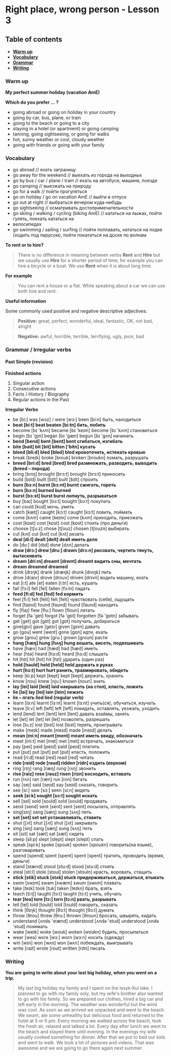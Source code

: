 # Right place, wrong person - Lesson 3



## Table of contents

- [**Warm up**](#warmup)
- [**Vocabulary**](#vocabulary)
- [**Grammar**](#grammar)
- [**Writing**](#writing)



### Warm up <a name="warmup"></a>

**My perfect summer holiday (vacation AmE)**

**Which do you prefer ... ?**

- going abroad or going on holiday in your country
- going by car, bus, plane, or train
- going to the beach or going to a city
- staying in a hotel (or apartment) or going camping
- tanning, going sightseeing, or going for walks
- hot, sunny weather or cool, cloudy weather
- going with friends or going with your family



### Vocabulary <a name="vocabulary"></a>

- go abroad // ехать заграницу
- go away for the weekend // выехать из города на выходных
- go by bus / car / plane / train // ехать на автобусе, машине, поезде
- go camping // выезжать на природу
- go for a walk // пойти прогуляться
- go on holiday / go on vacation AmE // выйти в отпуск
- go out at night // выбраться вечером куда-нибудь
- go sightseeing // осматривать достопримечательности
- go skiing / walking / cycling (biking AmE) // кататься на лыжах, пойти гулять, поехать кататься на 
- велосипедах
- go swimming / sailing / surfing // пойти поплавать, кататься на лодке (ходить под парусом), пойти покататься на доске по волнам



**To rent or to hire?**

> There is no difference in meaning between verbs **Rent** and **Hire** but we usually use **Hire** for a shorter period of time, for example you can hire a bicycle or a boat. We use **Rent** when it is about long time.

**For example**

> You can rent a house or a flat. While speaking about a car we can use both hire and rent.



**Useful information**

Some commonly used positive and negative descriptive adjectives:

> **Positive:** great, perfect, wonderful, ideal, fantastic, OK, not bad, alright

> **Negative:** awful, horrible, terrible, terrifying, ugly, poor, bad





### Grammar / Irregular verbs <a name="grammar"></a>

#### Past Simple (revision)

**Finished actions**

1. Singular action
2. Consecutive actions
3. Facts / History / Biography
4. Regular actions in the Past



**Irregular Verbs**

- be [bi:] was [wɔz] / were [wɜ:] been [bi:n] быть, находиться
- **beat [bi:t] beat beaten [bi:tn] бить, побить**
- become [bɪ 'kʌm] became [bɪ 'keɪm] become [bɪ 'kʌm] становиться
- begin [bɪ 'gɪn] began [bɪ 'gæn] begun [bɪ 'gʌn] начинать
- **bend [bend] bent [bent] bent сгибаться, изгибать**
- **bite [bait] bit [bit] bitten ['bitn] кусать**
- **bleed [bli:d] bled [bled] bled кровоточить, истекать кровью**
- break [breɪk] broke [brouk] broken [broukn] ломать, разрушать
- **breed [bri:d] bred [bred] bred размножать, разводить, выводить (breed – порода)**
- bring [brɪŋ] brought [brɔ:t] brought [brɔ:t] приносить
- build [bɪld] built [bɪlt] built [bɪlt] строить
- **burn [bɜ:n] burnt [bɜ:nt] burnt сжигать, гореть**
- **burn [bɜ:n] burned burned**
- **burst [bɜ:st] burst burst лопнуть, разрываться**
- buy [baɪ] bought [bɔ:t] bought [bɔ:t] покупать
- can could [kud] мочь, уметь
- catch [kætʃ] caught [kɔ:t] caught [kɔ:t] ловить, поймать
- come [kʌm] came [keɪm] come [kʌm] приходить, приезжать
- cost [kɒst] cost [kɒst] cost [kɒst] стоить (про деньги)
- choose [tʃu:z] chose [tʃouz] chosen [tʃouzn] выбирать
- cut [kʌt] cut [kʌt] cut [kʌt] резать
- **deal [di:l] dealt [delt] dealt иметь дело**
- do [du:] did [dɪd] done [dʌn] делать
- **draw [drɔ:] drew [dru:] drawn [drɔ:n] рисовать, чертить тянуть, вытаскивать**
- **dream [dri:m] dreamt [dremt] dreamt видить сны, мечтать**
- **dream dreamed dreamed**
- drink [drɪŋk] drank [dræŋk] drunk [drʌŋk] пить
- drive [draɪv] drove [drouv] driven [drɪvn] водить машину, ехать
- eat [i:t] ate [et] eaten [i:tn] есть, кушать
- fall [fɔ:l] fell [fel] fallen [fɔ:ln] падать
- **feed [fi:d] fed [fed] fed кормить**
- feel [fi:l] felt [felt] felt [felt] чувствовать (себя), ощущать
- find [faɪnd] found [faund] found [faund] находить
- fly [flaɪ] flew [flu:] flown [floun] летать
- forget [fə 'get] forgot [fə 'gɒt] forgotten [fə 'gɒtn] забывать
- get [get] got [gɒt] got [gɒt] получать, добираться
- give[gɪv] gave [geɪv] given [gɪvn] давать
- go [gou] went [went] gone [gɒn] идти, ехать
- grow [grou] grew [gru:] grown [groun] расти
- **hang [hæŋ] hung [hʌŋ] hung вешать, висеть, подвешивать**
- have [hæv] had [hæd] had [hæd] иметь
- hear [hɪə] heard [hɜ:d] heard [hɜ:d] слышать
- hit [hɪt] hit [hɪt] hit [hɪt] ударить (один раз)
- **hold [həuld] held [held] held держать в руках**
- **hurt [hɜ:t] hurt hurt ранить, травмировать, обидеть**
- keep [ki:p] kept [kept] kept [kept] держать, хранить
- know [nou] knew [nju:] known [noun] знать
- **lay [lei] laid [leid] laid накрывать (на стол), класть, ложить**
- **lie [lai] lay [lei] lain [lein] лежать**
- **lie – лгать lied lied (regular verb)**
- learn [lɜ:n] learnt [lɜ:nt] learnt [lɜ:nt] учить(ся), обучаться, изучать
- leave [li:v] left [left] left [left] покидать, оставлять, уезжать, уходить
- lend [lend] lent [lent] lent [lent] давать взаймы, занять
- let [let] let [let] let [let] позволять, разрешать
- lose [lu:z] lost [lɒst] lost [lɒst] терять, проигрывать
- make [meɪk] made [meɪd] made [meɪd] делать
- **mean [mi:n] meant [ment] meant иметь ввиду, обозначать**
- meet [mi:t] met [met] met [met] встречать, знакомиться
- pay [peɪ] paid [peɪd] paid [peɪd] платить
- put [put] put [put] put [put] класть, положить
- read [ri:d] read [red] read [red] читать
- **ride [raid] rode [rəud] ridden [ridn] ездить (верхом)**
- ring [rɪŋ] rang [ræŋ] rung [rʌŋ] звонить
- **rise [raiz] rose [rəuz] risen [rizn] восходить, вставать**
- run [rʌn] ran [ræn] run [rʌn] бегать
- say [seɪ] said [seɪd] say [seɪd] сказать, говорить
- see [si:] saw [sɔ:] seen [si:n] видеть
- **seek [si:k] sought [sɔ:t] sought искать**
- sell [sel] sold [sould] sold [sould] продавать
- send [send] sent [sent] sent [sent] посылать, отправлять
- sing[sɪŋ] sang [sæŋ] sung [sʌŋ] петь
- **set [set] set set устанавливать, ставить**
- shut [ʃʌt] shut [ʃʌt] shut [ʃʌt] закрывать
- sing [siŋ] sang [sæŋ] sung [sʌŋ] петь
- sit [sɪt] sat [sæt] sat [sæt] сидеть
- sleep [sli:p] slept [slept] slept [slept] спать
- speak [spi:k] spoke [spouk] spoken [spoukn] говорить(на языке), разговаривать
- spend [spend] spent [spent] spent [spent] тратить, проводить (время, деньги)
- stand [stænd] stood [stu:d] stood [stu:d] стоять
- steal [sti:l] stole [stoul] stolen [stouln] красть, воровать, стащить
- **stick [stik] stuck [stʌk] stuck придерживаться, держаться, втыкать**
- swim [swɪm] swam [swæm] swum [swʌm] плавать
- take [teɪk] took [tuk] taken [teɪkn] брать, взять
- teach [ti:tʃ] taught [tɔ:t] taught [tɔ:t] учить, обучать
- **tear [teə] tore [tɔ:] torn [tɔ:n] рвать, разрывать**
- tell [tel] told [tould] told [tould] говорить, сказать
- think [θɪŋk] thought [θɔ:t] thought [θɔ:t] думать
- throw [θrou] threw [θru:] thrown [θroun] бросать, швырять, кидать
- understand [ʌndə 'stænd] understood [ʌndə 'stud] understood [ʌndə 'stud] понимать
- wake [weɪk] woke [wouk] woken [woukn] будить, просыпаться
- wear [weə] wore [wɔ:] worn [wɔ:n] носить (одежду)
- win [wɪn] won [wʌn] won [wʌn] побеждать, выигрывать
- write [raɪt] wrote [rout] written [rɪtn] писать





### Writing <a name="writing"></a>

**You are going to write about your last big holiday, when you went on a trip.**

> My last big holiday my family and I spent on the Issyk-Kul lake. I planned to go with my family only, but my wife's brother also wanted to go with his family. So we prepared our clothes, hired a big car and left early in the morning. The weather was wonderful but the wind was cool. As soon as we arrived we unpacked and went to the beach. We swam, ate some unhealthy  but delicious food and returned to the hotel at 5 or 6 pm. Every morning we walked across the beach, took the fresh air, relaxed and talked a lot. Every day after lunch we went to the beach and stayed there until evening. In the evenings my wife usually cooked something for dinner. After that we put to bed our kids and went to walk. We took a lot of pictures and videos. That was awesome and we are going to go there again next summer.